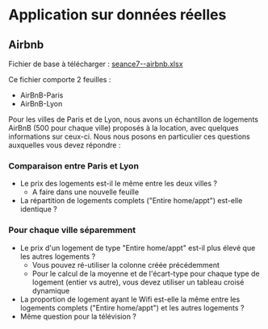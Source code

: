 # Application sur données réelles 

## Airbnb

Fichier de base à télécharger : [seance7--airbnb.xlsx](seance7--airbnb.xlsx)

Ce fichier comporte 2 feuilles :
- AirBnB-Paris
- AirBnB-Lyon

Pour les villes de Paris et de Lyon, nous avons un échantillon de logements AirBnB (500 pour chaque ville) proposés à la location, avec quelques informations sur ceux-ci. Nous nous posons en particulier ces questions auxquelles vous devez répondre :

### Comparaison entre Paris et Lyon
    
- Le prix des logements est-il le même entre les deux villes ?
    - A faire dans une nouvelle feuille
- La répartition de logements complets ("Entire home/appt") est-elle identique ?

### Pour chaque ville séparemment

- Le prix d'un logement de type "Entire home/appt" est-il plus élevé que les autres logements ?
    - Vous pouvez ré-utiliser la colonne créée précédemment
    - Pour le calcul de la moyenne et de l'écart-type pour chaque type de logement (entier vs autre), vous devez utiliser un tableau croisé dynamique
- La proportion de logement ayant le Wifi est-elle la même entre les logements complets ("Entire home/appt") et les autres logements ?
- Même question pour la télévision ?

